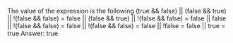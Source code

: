 The value of the expression is the following
(true && false) || (false && true) || !(false && false) = false || (false && true) || !(false && false)
= false || false || !(false && false) = false || !(false && false) = false || !false = false || true = true
Answer:
true